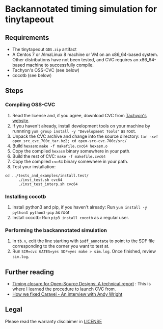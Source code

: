 # Backannotated timing simulation for tinytapeout

## Requirements

* The tinytapeout `GDS.zip` artifact
* A Centos 7 or AlmaLinux 8 machine or VM on an x86\_64-based system. Other
  distributions have not been tested, and CVC requires an x86\_64-based machine
  to successfully compile.
* Tachyon's OSS-CVC (see below)
* cocotb (see below)

## Steps

### Compiling OSS-CVC

1. Read the license and, if you agree, download CVC from
   [Tachyon's website](http://www.tachyon-da.com/).
2. If you haven't already, install development tools on your machine by runnning
   `yum group install -y "Development Tools"` as root.
3. Unpack the CVC archive and change into the source directory: 
   `tar -xvf open_src_cvc_700c_tar.bz2; cd open-src-cvc.700c/src/`
4. Build `hexasm`: `make -f makefile.cvc64 hexasm.o`
5. Copy the compiled `hexasm` binary somewhere in your path.
6. Build the rest of CVC: `make -f makefile.cvc64`
7. Copy the compiled `cvc64` binary somewhere in your path.
8. Test your installation:
```
cd ../tests_and_examples/install.test/
      ./inst_test.sh cvc64
      ./inst_test_interp.sh cvc64
```

### Installing cocotb

1. Install python3 and pip, if you haven't already:
   Run `yum install -y python3 python3-pip` as root
2. Install cocotb: Run `pip3 install cocotb` as a regular user.

### Performing the backannotated simulation

1. In `tb.v`, edit the line starting with `$sdf_annotate` to point to the SDF
   file corresponding to the corner you want to test at.
2. Run `SIM=cvc GATES=yes SDF=yes make > sim.log`. Once finished, review
   `sim.log`.

## Further reading

* [Timing closure for Open-Source Designs: A technical
  report](https://docs.google.com/document/d/13J1AY1zhzxur8vaFs3rRW9ZWX113rSDs63LezOOoXZ8/edit) : This is where I learned the procedure to launch CVC from.
* [How we fixed Caravel - An interview with Andy
  Wright](https://www.youtube.com/watch?v=F377UouYr7Y)

## Legal

Please read the warranty disclaimer in [LICENSE](../LICENSE)

